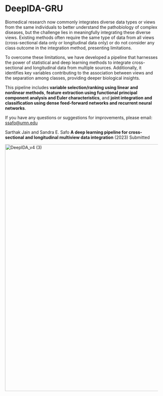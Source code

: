 # DeepIDA-GRU
Biomedical research now commonly integrates diverse data types or views from the same individuals to better understand the pathobiology of complex diseases, but the challenge lies in meaningfully integrating these diverse views. Existing methods often require the same type of data from all views (cross-sectional data only or longitudinal data only) or do not consider any class outcome in the integration method, presenting limitations. 

To overcome these limitations, we have developed a pipeline that harnesses the power of statistical and deep learning methods to integrate cross-sectional and longitudinal data from multiple sources. Additionally, it identifies key variables contributing to the association between views and the separation among classes, providing deeper biological insights. 

This pipeline includes **variable selection/ranking using linear and nonlinear methods**, **feature extraction using functional principal component analysis and Euler characteristics**, and **joint integration and classification using dense feed-forward networks and recurrent neural networks**.

If you have any questions or suggestions for improvements, please email: ssafo@umn.edu 

Sarthak Jain and Sandra E. Safo **A  deep learning pipeline for  cross-sectional and longitudinal multiview data integration** (2023) Submitted

<img width="811" alt="DeepIDA_v4 (3)" src="https://github.com/lasandrall/DeepIDA-GRU/assets/29103607/d63183dc-3f08-4fb7-be42-5097761d0181">

